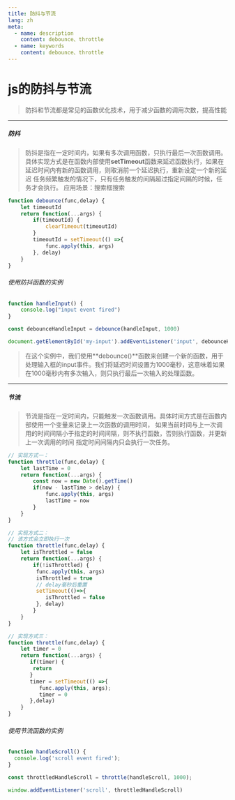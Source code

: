 ```yaml
---
title: 防抖与节流
lang: zh
meta:
  - name: description
    content: debounce、throttle
  - name: keywords
    content: debounce、throttle
---
```


# js的防抖与节流

> 防抖和节流都是常见的函数优化技术，用于减少函数的调用次数，提高性能

********************************************

##### 防抖
> 防抖是指在一定时间内，如果有多次调用函数，只执行最后一次函数调用。具体实现方式是在函数内部使用**setTimeout**函数来延迟函数执行，如果在延迟时间内有新的函数调用，则取消前一个延迟执行，重新设定一个新的延迟
> 任务频繁触发的情况下，只有任务触发的间隔超过指定间隔的时候，任务才会执行。
> 应用场景：搜索框搜索


```js
function debounce(func,delay) {
    let timeoutId
    return function(...args) {
        if(timeoutId) {
            clearTimeout(timeoutId)
        }
        timeoutId = setTimeout(() =>{
            func.apply(this, args)
        }, delay)
    }
}
```

###### 使用防抖函数的实例
```js
function handleInput() {
    console.log("input event fired")
}

const debounceHandleInput = debounce(handleInput, 1000)

document.getElementById('my-input').addEventListener('input', debounceHandleInput)
```

> 在这个实例中，我们使用**debounce()**函数来创建一个新的函数，用于处理输入框的input事件。我们将延迟时间设置为1000毫秒，这意味着如果在1000毫秒内有多次输入，则只执行最后一次输入的处理函数。

********************************************

##### 节流
> 节流是指在一定时间内，只能触发一次函数调用。具体时间方式是在函数内部使用一个变量来记录上一次函数的调用时间， 如果当前时间与上一次调用的时间间隔小于指定的时间间隔，则不执行函数，否则执行函数，并更新上一次调用的时间
> 指定时间间隔内只会执行一次任务。


```js
// 实现方式一：
function throttle(func,delay) {
    let lastTime = 0
    return function(...args) {
        const now = new Date().getTime()
        if(now - lastTime > delay) {
            func.apply(this, args)
            lastTime = now
        } 
    }
}

// 实现方式二：
// 该方式会立即执行一次
function throttle(func,delay) {
    let isThrottled = false
    return function(...args) {
        if(!isThrottled) {
         func.apply(this, args)
         isThrottled = true
         // delay毫秒后重置
         setTimeout(()=>{
            isThrottled = false
         }, delay)
        }
    }
}

// 实现方式三：
function throttle(func,delay) {
    let timer = 0
    return function(...args) {
       if(timer) {
        return
       }
       timer = setTimeout(() =>{
          func.apply(this, args);
          timer = 0  
       },delay)
    }
}

```

###### 使用节流函数的实例

```js
function handleScroll() {
  console.log('scroll event fired');
}

const throttledHandleScroll = throttle(handleScroll, 1000);

window.addEventListener('scroll', throttledHandleScroll)
```
